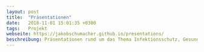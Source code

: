 ```yaml
---
layout: post
title:  "Präsentationen"
date:   2018-11-01 15:01:35 +0300
tags:   Projekt
webseite: https://jakobschumacher.github.io/presentations/
beschreibung: Präsentationen rund um das Thema Infektionsschutz, Gesundheitsschutz und Öffentlicher Gesundheitsdienst.
---
```

